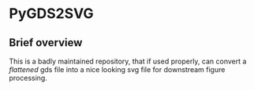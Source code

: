 # PyGDS2SVG

## Brief overview

This is a badly maintained repository, that if used properly, can convert a *flattened* gds file into a nice looking svg file for downstream figure processing.


